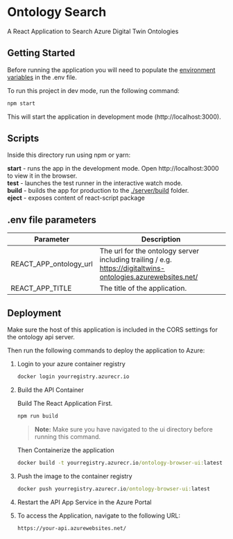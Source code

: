 # Ontology Search

A React Application to Search Azure Digital Twin Ontologies

## Getting Started

Before running the application you will need to populate the [environment variables](#env-file-parameters) in the .env file.

To run this project in dev mode, run the following command:

```cmd
npm start
```
This will start the application in development mode (http://localhost:3000).

## Scripts

Inside this directory run using npm or yarn:

**start** - runs the app in the development mode. Open http://localhost:3000 to view it in the browser.  
**test** - launches the test runner in the interactive watch mode.  
**build** - builds the app for production to the [./server/build](./server/build) folder.  
**eject** - exposes content of react-script package  


## .env file parameters

| Parameter | Description |
|-----------|-------------|
| REACT_APP_ontology_url | The url for the ontology server including trailing / e.g. https://digitaltwins-ontologies.azurewebsites.net/ |
| REACT_APP_TITLE | The title of the application. |

## Deployment

Make sure the host of this application is included in the CORS settings for the ontology api server.

Then run the following commands to deploy the application to Azure:


1. Login to your azure container registry

    ```cmd
    docker login yourregistry.azurecr.io
    ```

2. Build the API Container

    Build The React Application First.

    ```cmd
    npm run build
    ```
    
    > **Note:** Make sure you have navigated to the ui directory before running this command.

    Then Containerize the application

    ```cmd
    docker build -t yourregistry.azurecr.io/ontology-browser-ui:latest .
    ```

3. Push the image to the container registry

    ```cmd
    docker push yourregistry.azurecr.io/ontology-browser-ui:latest
    ```

4. Restart the API App Service in the Azure Portal


5. To access the Application, navigate to the following URL:

    ```cmd
    https://your-api.azurewebsites.net/
    ```


